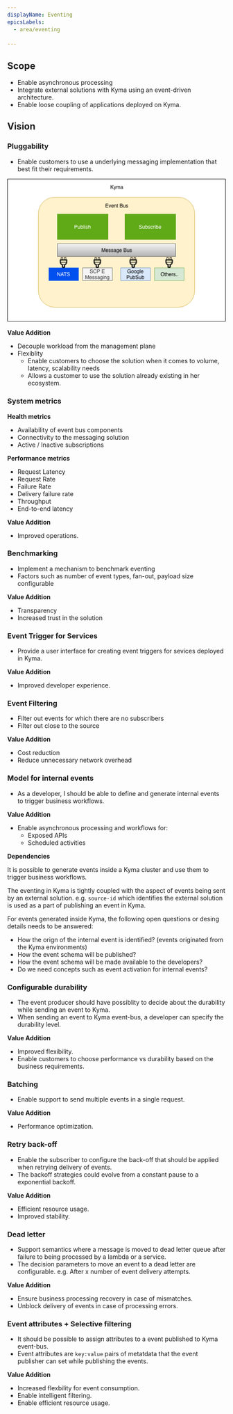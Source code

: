 ```yaml
---
displayName: Eventing
epicsLabels:
  - area/eventing
  
---
```


## Scope

* Enable asynchronous processing
* Integrate external solutions with Kyma using an event-driven architecture.
* Enable loose coupling of applications deployed on Kyma.


## Vision

### Pluggability
* Enable customers to use a underlying messaging implementation that best fit their requirements.

![](assets/pluggable.png)

**Value Addition**
* Decouple workload from the management plane
* Flexiblity
  * Enable customers to choose the solution when it comes to volume, latency, scalability needs
  * Allows a customer to use the solution already existing in her ecosystem.

### System metrics

**Health metrics**

* Availability of event bus components
* Connectivity to the messaging solution
* Active / Inactive subscriptions

**Performance metrics**

* Request Latency
* Request Rate
* Failure Rate
* Delivery failure rate
* Throughput
* End-to-end latency

**Value Addition**
* Improved operations.

### Benchmarking
* Implement a mechanism to benchmark eventing
* Factors such as number of event types, fan-out, payload size configurable

**Value Addition**
* Transparency
* Increased trust in the solution

### Event Trigger for Services
* Provide a user interface for creating event triggers for sevices deployed in Kyma.

**Value Addition**
* Improved developer experience.

### Event Filtering
* Filter out events for which there are no subscribers
* Filter out close to the source

**Value Addition**
* Cost reduction
* Reduce unnecessary network overhead

### Model for internal events

* As a developer, I should be able to define and generate internal events to trigger business workflows.

**Value Addition**

* Enable asynchronous processing and workflows for:
  * Exposed APIs
  * Scheduled activities

**Dependencies**

It is possible to generate events inside a Kyma cluster and use them to trigger business workflows. 

The eventing in Kyma is tightly coupled with the aspect of events being sent by an external solution. e.g. `source-id` which identifies the external solution is used as a part of publishing an event in Kyma.

For events generated inside Kyma, the following open questions or desing details needs to be answered:

* How the orign of the internal event is identified? (events originated from the Kyma environments)
* How the event schema will be published?
* How the event schema will be made available to the developers?
* Do we need concepts such as event activation for internal events?

### Configurable durability
* The event producer should have possiblity to decide about the durability while sending an event to Kyma.
* When sending an event to Kyma event-bus, a developer can specify the durability level.

**Value Addition**
* Improved flexibility.
* Enable customers to choose performance vs durability based on the business requirements.

### Batching
* Enable support to send multiple events in a single request.

**Value Addition**
* Performance optimization.

### Retry back-off
* Enable the subscriber to configure the back-off that should be applied when retrying delivery of events.
* The backoff strategies could evolve from a constant pause to a exponential backoff.

**Value Addition**
* Efficient resource usage.
* Improved stability.

### Dead letter
* Support semantics where a message is moved to dead letter queue after failure to being processed by a lambda or a service.
* The decision parameters to move an event to a dead letter are configurable. e.g. After x number of event delivery attempts.

**Value Addition**
* Ensure business processing recovery in case of mismatches.
* Unblock delivery of events in case of processing errors. 

### Event attributes + Selective filtering

* It should be possible to assign attributes to a event published to Kyma event-bus.
* Event attributes are `key:value` pairs of metatdata that the event publisher can set while publishing the events.

**Value Addition**

* Increased flexbility for event consumption.
* Enable intelligent filtering.
* Enable efficient resource usage.
